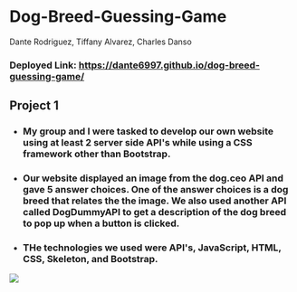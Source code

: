 # Dog-Breed-Guessing-Game
Dante Rodriguez, Tiffany Alvarez, Charles Danso
### Deployed Link: https://dante6997.github.io/dog-breed-guessing-game/
## Project 1
- ### My group and I were tasked to develop our own website using at least 2 server side  API's while using a CSS framework other than Bootstrap.
- ### Our website displayed an image from the dog.ceo API and gave 5 answer choices. One of the answer choices is a dog breed that relates the the image. We also used another API called DogDummyAPI to get a description of the dog breed to pop up when a button is clicked.
- ### THe technologies we used were API's, JavaScript, HTML, CSS, Skeleton, and Bootstrap. 

![](./assets/images/)